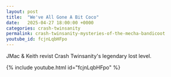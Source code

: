 ```yaml
---
layout: post
title:  "We've All Gone A Bit Coco"
date:   2025-04-27 18:00:00 +0000
categories: crash-twinsanity
permalink: crash-twinsanity-mysteries-of-the-mecha-bandicoot
youtube_id: fcjnLqbHFpo
---
```


JMac & Keith revist Crash Twinsanity's legendary lost level.
<!--more-->

{% include youtube.html id="fcjnLqbHFpo" %}